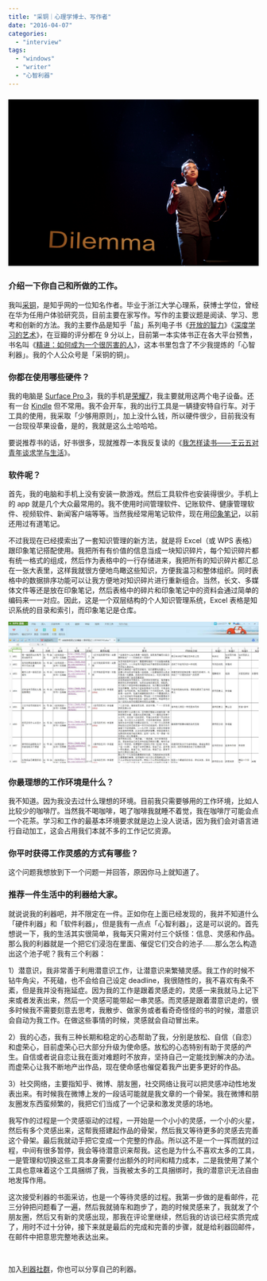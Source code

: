 ```yaml
---
title: "采铜｜心理学博士、写作者"
date: "2016-04-07"
categories: 
  - "interview"
tags: 
  - "windows"
  - "writer"
  - "心智利器"
---
```


### ![](/images/84011.jpg)

### 介绍一下你自己和所做的工作。

我叫[采铜](https://www.zhihu.com/people/cai-tong)，是知乎网的一位知名作者。毕业于浙江大学心理系，获博士学位，曾经在华为任用户体验研究员，目前主要在家写作。写作的主要议题是阅读、学习、思考和创新的方法。我的主要作品是知乎「盐」系列电子书《[开放的智力](https://www.amazon.cn/%E5%BC%80%E6%94%BE%E7%9A%84%E6%99%BA%E5%8A%9B-%E7%9F%A5%E4%B9%8E%E9%87%87%E9%93%9C%E8%87%AA%E9%80%89%E9%9B%86-%E9%87%87%E9%93%9C/dp/B00MOABE4K)》《[深度学习的艺术](https://www.amazon.cn/%E6%B7%B1%E5%BA%A6%E5%AD%A6%E4%B9%A0%E7%9A%84%E8%89%BA%E6%9C%AF-%E7%9F%A5%E4%B9%8E%E9%87%87%E9%93%9C%E8%87%AA%E9%80%89%E9%9B%86-%E9%87%87%E9%93%9C/dp/B00OH7B740/)》，在豆瓣的评分都在 9 分以上，目前第一本实体书正在各大平台预售，书名叫《[精进：如何成为一个很厉害的人](https://www.amazon.cn/%E7%B2%BE%E8%BF%9B-%E5%A6%82%E4%BD%95%E6%88%90%E4%B8%BA%E4%B8%80%E4%B8%AA%E5%BE%88%E5%8E%89%E5%AE%B3%E7%9A%84%E4%BA%BA-%E9%87%87%E9%93%9C/dp/B01DIP75L0/ref=sr_1_1?s=books&ie=UTF8&qid=1459820086&sr=1-1&keywords=%E7%B2%BE%E8%BF%9B)》，这本书里包含了不少我提炼的「心智利器」。我的个人公众号是「采铜的铜」。

### 你都在使用哪些硬件？

我的电脑是 [Surface Pro 3](https://zh.wikipedia.org/wiki/Surface_Pro_3)，我的手机是[荣耀7](https://item.jd.com/1684488.html)，我主要就用这两个电子设备。还有一台 [Kindle](https://www.amazon.cn/dp/B00QJDOLIO) 但不常用。我不会开车，我的出行工具是一辆捷安特自行车。对于工具的使用，我采取「少够用原则」，加上没什么钱，所以硬件很少，目前我没有一台现役苹果设备，是的，我就是这么土哈哈哈。

要说推荐书的话，好书很多，现就推荐一本我反复读的《[我怎样读书——王云五对青年谈求学与生活](https://book.douban.com/subject/1065165/)》。

### 软件呢？

首先，我的电脑和手机上没有安装一款游戏。然后工具软件也安装得很少。手机上的 app 就是几个大众最常用的。我不使用时间管理软件、记账软件、健康管理软件、视频软件、新闻客户端等等。当然我经常用笔记软件，现在用[印象笔记](https://www.yinxiang.com/)，以前还用过有道笔记。

不过我现在已经摸索出了一套知识管理的新方法，就是将 Excel（或 WPS 表格）跟印象笔记搭配使用。我把所有有价值的信息当成一块知识碎片，每个知识碎片都有统一格式的组成，然后作为表格中的一行存储进来，我把所有的知识碎片都汇总在一张大表里，这样我就很方便地鸟瞰这些知识，方便我温习和整体组织。同时表格中的数据排序功能可以让我方便地对知识碎片进行重新组合。当然，长文、多媒体文件等还是放在印象笔记，然后表格中的碎片和印象笔记中的资料会通过简单的编码来一一对应。因此，这是一个双层结构的个人知识管理系统，Excel 表格是知识系统的目录和索引，而印象笔记是仓库。

![biaoge](/images/15370.jpg)

### 你最理想的工作环境是什么？

我不知道。因为我没去过什么理想的环境。目前我只需要够用的工作环境，比如人比较少的咖啡厅。当然我不喝咖啡，喝了咖啡我就睡不着觉，我在咖啡厅可能会点一个花茶。学习和工作的最基本环境要求就是边上没人说话，因为我们会对语言进行自动加工，这会占用我们本就不多的工作记忆资源。

### **你平时获得工作灵感的方式有哪些？**

这个问题我想放到下一个问题一并回答，原因你马上就知道了。

### 推荐一件生活中的利器给大家。

就说说我的利器吧，并不限定在一件。正如你在上面已经发现的，我并不知道什么「硬件利器」和「软件利器」，但是我有一点点「心智利器」，这是可以说的。首先想说一下，我的生活其实很简单，我每天只需对付三个妖怪：信息、灵感和作品。那么我的利器就是一个把它们浸泡在里面、催促它们交合的池子……那么怎么构造出这个池子呢？我有三个利器：

1）潜意识，我非常善于利用潜意识工作，让潜意识来繁殖灵感。我工作的时候不钻牛角尖，不死磕，也不会给自己设定 deadline，我很随性的，我不喜欢有条不紊，但是我并没有拖延症。因为我的工作是跟着灵感走的，灵感一来我就马上记下来或者发表出来，然后一个灵感可能带起一串灵感。而灵感是跟着潜意识走的，很多时候我不需要刻意去思考，我散步、做家务或者看奇奇怪怪的书的时候，潜意识会自动为我工作。在做这些事情的时候，灵感就会自动冒出来。

2）我的心态，我有三种长期和稳定的心态帮助了我，分别是放松、自信（自恋）和虚荣心，目前虚荣心已大部分升级为使命感。放松的心态特别有助于灵感的产生。自信或者说自恋让我在面对难题时不放弃，坚持自己一定能找到解决的办法。而虚荣心让我不断地产出作品，现在使命感也催促着我产出更多更好的作品。

3）社交网络，主要指知乎、微博、朋友圈，社交网络让我可以把灵感冲动性地发表出来。有时候我在微博上发的一段话可能就是我文章的一个骨架。我在微博和朋友圈发东西蛮频繁的，我把它们当成了一个记录和激发灵感的场地。

我写作的过程是一个灵感驱动的过程，一开始是一个小小的灵感，一个小的火星，然后有多个灵感出来，这帮我搭建起作品的骨架，然后我又等待更多的灵感去完善这个骨架。最后我就动手把它变成一个完整的作品。所以这不是一个一挥而就的过程，中间有很多暂停，我会等待潜意识来帮我。这也是为什么不喜欢太多的工具，一是管理和切换这些工具本身需要付出额外的时间和精力成本，二是我使用了某个工具也意味着这个工具捆绑了我，当我被太多的工具捆绑时，我的潜意识无法自由地发挥作用。

这次接受利器的书面采访，也是一个等待灵感的过程。我第一步做的是看邮件，花三分钟把问题看了一遍，然后我就骑车和跑步了，跑的时候灵感来了，我就发了个朋友圈，然后又有新的灵感出现，那我在评论里继续，然后我的访谈已经实质完成了，用时不过十分钟，接下来就是最后的完成和完善的步骤，就是给利器回邮件，在邮件中把意思完整地表达出来。

 

加入[利器社群](https://liqi.io/community/)，你也可以分享自己的利器。
